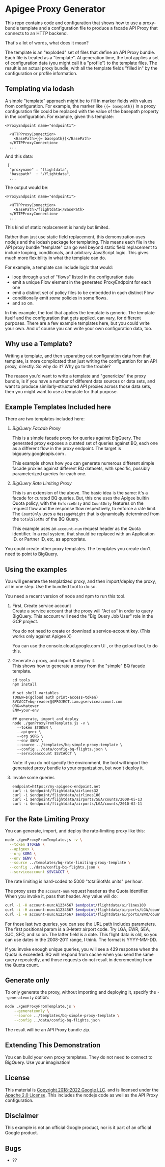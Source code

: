 # Apigee Proxy Generator 

This repo contains code and configuration that shows how to use a proxy-bundle
template and a configuration file to produce a facade API Proxy that connects to
an HTTP backend. 

That's a lot of words, what does it mean? 

The template is an "exploded" set of files that define an API Proxy bundle.
Each file is treated as a "template". At generation time, the tool applies a set
of configuration data (you might call it a "profile") to the template files. The
result is an actual proxy bundle, with all the template fields "filled in" by
the configuration or profile information.

## Templating via lodash

A simple "template" approach might be to fill in marker fields with values from
configuration.  For example, the marker like `{{= basepath}}` in a proxy
configuration file could be replaced with the value of the basepath property in
the configuration. For example, given this template: 

```
<ProxyEndpoint name="endpoint1">

  <HTTPProxyConnection>
    <BasePath>{{= basepath}}</BasePath>
  </HTTPProxyConnection>
  ...
```

And this data: 
```
 {
  "proxyname" : "flightdata",
  "basepath"  : "/flightdata",
  ...
```

The output would be: 
```
<ProxyEndpoint name="endpoint1">

  <HTTPProxyConnection>
    <BasePath>/flightdata</BasePath>
  </HTTPProxyConnection>
  ...
```

This kind of static replacement is handy but limited.

Rather than just use static field replacement, this demonstration uses nodejs
and the lodash package for templating. This means each file in the API proxy
bundle "template" can go well beyond static field replacement to include
looping, conditionals, and arbitrary JavaScript logic. This gives much more
flexibility in what the template can do.

For example, a template can include logic that would:

- loop through a set of "flows" listed in the configuration data
- emit a unique Flow element in the generated ProxyEndpoint for each one
- emit a distinct set of policy files to be embedded in each distinct Flow
- conditionally emit _some_ policies in some flows.
- and so on.

In this example, the tool that applies the template is generic.  The template
itself and the configuration that gets applied, can vary, for different
purposes. There are a few example templates here, but you could write your
own. And of course you can write your own configuration data, too.

## Why use a Template? 

Writing a template, and then separating out configuration data from that
template, is more complicated than just writing the configuration for an API
proxy, directly.  So why do it? Why go to the trouble?

The reason you'd want to write a template and "genericize" the proxy bundle, is
if you have a number of different data sources or data sets, and want to produce
similarly-structured API proxies across those data sets, then you might want to
use a template for that purpose.


## Example Templates Included here

There are two templates included here: 

1. *BigQuery Facade Proxy*

   This is a simple facade proxy for queries against BigQuery. 
   The generated proxy
   exposes a curated set of queries against BQ, each one as a different
   flow in the proxy endpoint. The target is bigquery.googleapis.com . 

   This example shows how you can generate numerous different 
   simple facade proxies against different BQ datasets, with specific, 
   possibly parameterized queries for each one. 

2. *BigQuery Rate Limiting Proxy*

   This is an extension of the above. The basic idea is the same: it's a facade
   for curated BQ queries. But, this one uses the Apigee builtin Quota policy,
   with the `EnforceOnly` and `CountOnly` features on the request flow and the
   response flow respectively, to enforce a rate limit.  The `CountOnly` uses a
   `MessageWeight` that is dynamically determined from the `totalSlotMs` of the
   BQ Query.

   This example uses an `account-num` request header as the Quota identifier.
   In a real system, that should be replaced with an Application ID, or Partner
   ID, etc, as appropriate.


You could create other proxy templates. The templates you create don't need to
point to BigQuery.

## Using the examples

You will generate the templatized proxy, and then import/deploy the proxy, all
in one step. Use the bundled tool to do so.

You need a recent version of node and npm to run this tool. 

1. First, Create service account  
   Create a service account that the proxy will "Act as" in order to query BigQuery. 
   This account will need the "Big Query Job User" role in the GCP project.

   You do not need to create or download a service-account key. 
   (This works only against Apigee X)
   
   You can use the console.cloud.google.com UI , or the gcloud tool, to do this. 
   
   
2. Generate a proxy, and import & deploy it.   
   This shows how to generate a  proxy from the "simple" BQ facade template.

   ```
   cd tools
   npm install
   
   # set shell variables
   TOKEN=$(gcloud auth print-access-token)
   SVCACCT=bq-reader@$PROJECT.iam.gserviceaccount.com
   ORG=whatever
   ENV=your-env
   
   ## generate, import and deploy
   node ./genProxyFromTemplate.js -v \
     --token $TOKEN \
     --apigeex \
     --org $ORG \
     --env $ENV \
     --source ../templates/bq-simple-proxy-template \
     --config ../data/config-bq-flights.json \
     --serviceaccount $SVCACCT \
   ```
   
   Note: if you do not specify the environment, the tool will import the
   generated proxy bundle to your organization, but won't deploy it.

3. Invoke some queries 
   ```
   endpoint=https://my-apigeex-endpoint.net
   curl -i $endpoint/flightdata/airlines32
   curl -i $endpoint/flightdata/airlines100
   curl -i $endpoint/flightdata/airports/SEA/counts/2008-05-13
   curl -i $endpoint/flightdata/airports/LGA/counts/2010-02-11
   ```

## For the Rate Limiting Proxy

You can generate, import, and deploy the rate-limiting proxy like this: 

```sh
node ./genProxyFromTemplate.js -v \
  --token $TOKEN \
  --apigeex \
  --org $ORG \
  --env $ENV \
  --source ../templates/bq-rate-limiting-proxy-template \
  --config ../data/config-bq-flights.json \
  --serviceaccount $SVCACCT \
```

The rate limiting is hard-coded to 5000 "totalSlotMs units" per hour. 

The proxy uses the `account-num` request header as the Quota identifier. When
you invoke it, pass that header.  Any value will do:

```sh
curl -i -H account-num:A1234567 $endpoint/flightdata/airlines100
curl -i -H account-num:A1234567 $endpoint/flightdata/airports/LGA/counts/2010-02-14
curl -i -H account-num:A1234567 $endpoint/flightdata/airports/EWR/counts/2010-02-14
```

For those last two queries, you can see the URL path includes parameters. The first
positional param is a 3-letetr airport code. Try LGA, EWR, SEA, SJC, SFO, and so
on.  The latter field is a date. This flight data is old, so you can use dates
in the 2008-2011 range, I think. The format is YYYY-MM-DD.

If you invoke enough unique queries, you will see a 429 response when the Quota
is exceeded. BQ will respond from cache when you send the same query repeatedly, 
and those requests do not result in decrementing from the Quota count. 

## Generate only

To only generate the proxy, without importing and deploying it, specify the `--generateonly` option: 

```sh
node ./genProxyFromTemplate.js \
    --generateonly \
    --source ../templates/bq-simple-proxy-template \
    --config ../data/config-bq-flights.json 
```

The result will be an API Proxy bundle zip. 


## Extending This Demonstration

You can build your own proxy templates.  They do not need to connect to
BigQuery. Use your imagination!


## License

This material is [Copyright 2018-2022 Google LLC](./NOTICE).
and is licensed under the [Apache 2.0 License](LICENSE). This includes the nodejs
code as well as the API Proxy configuration.

## Disclaimer

This example is not an official Google product, nor is it part of an
official Google product.


## Bugs

- ??

